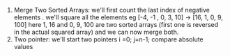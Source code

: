 1. Merge Two Sorted Arrays:
we'll first count the last index of negative elements .
we'll square all the elements eg [-4, -1 , 0, 3, 10] -> [16, 1, 0, 9, 100]
here 1, 16 and 0, 9, 100 are two sorted arrays (first one is reversed in the actual squared array) and we can now merge both.
​
2. Two pointer:
we'll start two pointers i =0; j=n-1;
compare absolute values
​